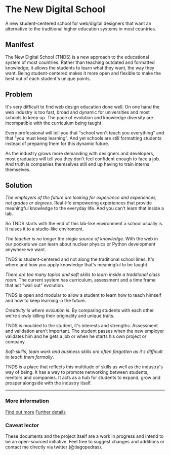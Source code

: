 The New Digital School
=============================

A new student-centered school for web/digital designers that want an alternative to the traditional higher education systems in most countries. 

## Manifest
The New Digital School (TNDS) is a new approach to the educational system of most countries. Rather than teaching outdated and formatted knowledge, it allows the students to learn what they want, the way they want. Being student-centered makes it more open and flexible to make the best out of each student's unique points.

## Problem
It's very difficult to find web design education done well. On one hand the web industry is too fast, broad and dynamic for universities and most schools to keep up. The pace of evolution and knowledge diversity are incompatible with the curriculum being taught.

Every professional will tell you that "school won't teach you everything" and that "you must keep learning". And yet schools are still formatting students instead of preparing them for this dynamic future. 

As the industry grows more demanding with designers and developers, most graduates will tell you they don't feel confident enough to face a job. And truth is companies themselves still end up having to train interns themselves.

## Solution
*The employers of the future are looking for experience and experiences, not grades or degrees*. Real-life empowering experiences that provide meaningful knowledge to the everyday life. And you can't learn that inside a lab.

So TNDS starts with the end of this lab-like environment a school usually is. It raises it to a studio-like enviroment.


*The teacher is no longer the single source of knowledge*. With the web in our pockets we can learn about nuclear physics or Python development anywhere we want. 

TNDS is student-centered and not along the traditional school lines. It's where and how you apply knowledge that's meaningful to be taught.


*There are too many topics and soft skills to learn inside a traditional class room*. The current system has curriculum, assessment and a time frame that act "wall out" evolution.

TNDS is open and modular to allow a student to learn how to teach himself and how to keep learning in the future.


*Creativity is where evolution is*. By comparing students with each other we're slowly killing their originality and unique traits.

TNDS is moulded to the student, it's interests and strengths. Assessment and validation aren't important. The student passes when the new employer validates him and he gets a job or when he starts his own project or company.


*Soft-skills, team work and business skills are often forgotten as it's difficult to teach them formally*.

TNDS is a place that reflects this multitude of skills as well as the industry's way of being. It has a way to promote networking between students, mentors and companies. It acts as a hub for students to expand, grow and prosper alongside with the industry itself.

-----------------------------

### More information

[Find out more](how_it_works.md)
[Further details](details.md)


### Caveat lector
These documents and the project itself are a work in progress and intend to be an open-sourced initiative. Feel free to suggest changes and additions or contact me directly via twitter (@tiagopedras).
